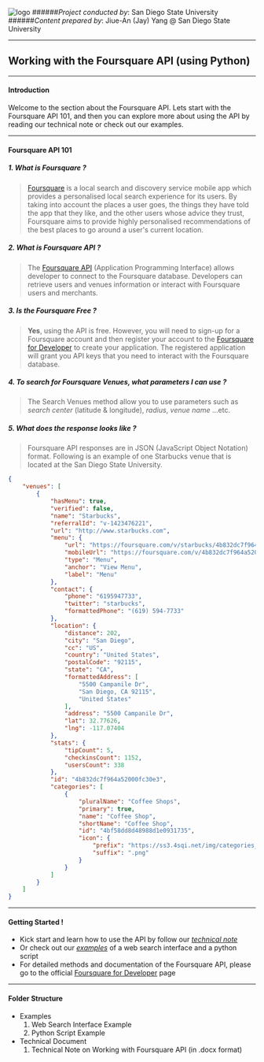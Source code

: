 ![logo](http://humandynamics.sdsu.edu/images/HDMA_Logo.png)
######*Project conducted by*: San Diego State University
######*Content prepared by*: Jiue-An (Jay) Yang @ San Diego State University

---

## Working with the Foursquare API (using Python)

---

#### Introduction
Welcome to the section about the Foursquare API.
Lets start with the Foursquare API 101, and then you can explore more about using the API by reading our technical note or check out our examples.

---

#### Foursquare API 101

##### 1. What is Foursquare ?

>[Foursquare](https://foursquare.com/) is a local search and discovery service mobile app which provides a personalised local search experience for its users. By taking into account the places a user goes, the things they have told the app that they like, and the other users whose advice they trust, Foursquare aims to provide highly personalised recommendations of the best places to go around a user's current location.

##### 2. What is Foursquare API ?

>The [Foursquare API](https://developer.foursquare.com/start) (Application Programming Interface) allows developer to connect to the Foursquare database.  Developers can retrieve users and venues information or interact with Foursquare users and merchants.

##### 3. Is the Foursquare Free ?

>**Yes**, using the API is free.  However, you will need to sign-up for a Foursquare account and then register your account to the [Foursquare for Developer](https://developer.foursquare.com/) to create your application. The registered application will grant you API keys that you need to interact with the Foursquare database.

##### 4. To search for Foursquare Venues, what parameters I can use ?

>The Search Venues method allow you to use parameters such as *search center* (latitude & longitude), *radius*, *venue name* ...etc.

##### 5. What does the response looks like ?

>Foursquare API responses are in JSON (JavaScript Object Notation) format.  Following is an example of one Starbucks venue that is located at the San Diego State University.

```json
{
    "venues": [
        {
            "hasMenu": true,
            "verified": false,
            "name": "Starbucks",
            "referralId": "v-1423476221",
            "url": "http://www.starbucks.com",
            "menu": {
                "url": "https://foursquare.com/v/starbucks/4b832dc7f964a52000fc30e3/menu",
                "mobileUrl": "https://foursquare.com/v/4b832dc7f964a52000fc30e3/device_menu",
                "type": "Menu",
                "anchor": "View Menu",
                "label": "Menu"
            },
            "contact": {
                "phone": "6195947733",
                "twitter": "starbucks",
                "formattedPhone": "(619) 594-7733"
            },
            "location": {
                "distance": 202,
                "city": "San Diego",
                "cc": "US",
                "country": "United States",
                "postalCode": "92115",
                "state": "CA",
                "formattedAddress": [
                    "5500 Campanile Dr",
                    "San Diego, CA 92115",
                    "United States"
                ],
                "address": "5500 Campanile Dr",
                "lat": 32.77626,
                "lng": -117.07404
            },
            "stats": {
                "tipCount": 5,
                "checkinsCount": 1152,
                "usersCount": 338
            },
            "id": "4b832dc7f964a52000fc30e3",
            "categories": [
                {
                    "pluralName": "Coffee Shops",
                    "primary": true,
                    "name": "Coffee Shop",
                    "shortName": "Coffee Shop",
                    "id": "4bf58dd8d48988d1e0931735",
                    "icon": {
                        "prefix": "https://ss3.4sqi.net/img/categories_v2/food/coffeeshop_",
                        "suffix": ".png"
                    }
                }
            ]
        }
    ]
}
```

--- 

#### Getting Started !

+ Kick start and learn how to use the API by follow our *[technical note](https://github.com/HDMA-SDSU/HDMA-SocialMediaAPI/tree/dev/API-Foursquare/Tech_Document)*
+ Or check out our *[examples](https://github.com/HDMA-SDSU/HDMA-SocialMediaAPI/tree/dev/API-Foursquare/Example)* of a web search interface and a python script
+ For detailed methods and documentation of the Foursquare API, please go to the official [Foursquare for Developer](https://developer.foursquare.com/) page

---

#### Folder Structure
- Examples
	1. Web Search Interface Example
	2. Python Script Example
- Technical Document
	1. Technical Note on Working with Foursquare API (in .docx format)